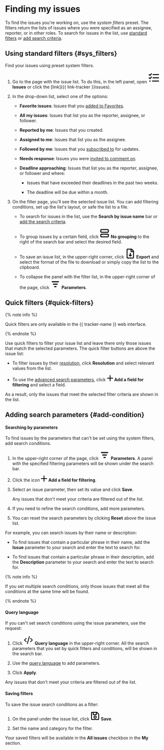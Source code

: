 # Finding my issues

To find the issues you're working on, use the _system filters_ preset. The filters return the lists of issues where you were specified as an assignee, reporter, or in other roles. To search for issues in the list, use [standard filters](#sys_filters) or [add search criteria](#add-condition).

## Using standard filters {#sys_filters}

Find your issues using preset system filters.

1. Go to the page with the issue list. To do this, in the left panel, open ![](../../_assets/tracker/svg/tasks.svg) **Issues** or click the [link]({{ link-tracker }}issues).

1. In the drop-down list, select one of the options:

   * **Favorite issues**: Issues that you [added to Favorites](favourites.md#task-fav).

   * **All my issues**: Issues that list you as the reporter, assignee, or follower.

   * **Reported by me**: Issues that you created.

   * **Assigned to me**: Issues that list you as the assignee.

   * **Followed by me**: Issues that you [subscribed to](subscribe.md#section_xt5_xrv_jz) for updates.

   * **Needs response**: Issues you were [invited to comment on](comments.md#call-comment).

   * **Deadline approaching**: Issues that list you as the reporter, assignee, or follower and where:

      * Issues that have exceeded their deadlines in the past two weeks.

      * The deadline will be due within a month.

1. On the filter page, you'll see the selected issue list. You can add filtering conditions, set up the list's layout, or safe the list to a file.

   * To search for issues in the list, use the **Search by issue name** bar or [add the search criteria](#add-condition).


   * To group issues by a certain field, click ![](../../_assets/tracker/svg/group.svg) **No grouping** to the right of the search bar and select the desired field.


   * To save an issue list, in the upper-right corner, click ![](../../_assets/tracker/svg/icon-export-tasks.svg) **Export** and select the format of the file to download or simply copy the list to the clipboard.

   * To collapse the panel with the filter list, in the upper-right corner of the page, click ![](../../_assets/tracker/svg/icon-parameters.svg) **Parameters**.

## Quick filters {#quick-filters}

{% note info %}

Quick filters are only available in the {{ tracker-name }} web interface.

{% endnote %}

Use quick filters to filter your issue list and leave there only those issues that match the selected parameters. The quick filter buttons are above the issue list:

* To filter issues by their [resolution](../manager/create-resolution.md), click **Resolution** and select relevant values from the list.

* To use the [advanced search parameters](#add-condition), click ![](../../_assets/tracker/svg/add-filter.svg) **Add a field for filtering** and select a field.

As a result, only the issues that meet the selected filter criteria are shown in the list.

## Adding search parameters {#add-condition}

#### Searching by parameters

To find issues by the parameters that can't be set using the system filters, add search conditions.

1. In the upper-right corner of the page, click ![](../../_assets/tracker/svg/icon-parameters.svg) **Parameters**. A panel with the specified filtering parameters will be shown under the search bar.

1. Click the icon ![](../../_assets/tracker/svg/add-filter.svg) **Add a field for filtering**.

1. Select an issue parameter, then set its value and click **Save**.

   Any issues that don't meet your criteria are filtered out of the list.



1. If you need to refine the search conditions, add more parameters.

1. You can reset the search parameters by clicking **Reset** above the issue list.

For example, you can search issues by their name or description:

* To find issues that contain a particular phrase in their name, add the **Issue** parameter to your search and enter the text to search for.

* To find issues that contain a particular phrase in their description, add the **Description** parameter to your search and enter the text to search for.


{% note info %}

If you set multiple search conditions, only those issues that meet all the conditions at the same time will be found.

{% endnote %}

#### Query language

If you can't set search conditions using the issue parameters, use the request:

1. Click ![](../../_assets/tracker/svg/query-language.svg) **Query language** in the upper-right corner. All the search parameters that you set by quick filters and conditions, will be shown in the search bar.

1. Use the [query language](query-filter.md) to add parameters.

1. Click **Apply**.

Any issues that don't meet your criteria are filtered out of the list.


#### Saving filters

To save the issue search conditions as a filter:

1. On the panel under the issue list, click ![](../../_assets/tracker/svg/save-filter.svg) **Save**.

1. Set the name and category for the filter.

Your saved filters will be available in the **All issues** checkbox in the **My** section.
